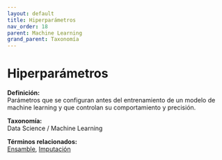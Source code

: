 ```yaml
---
layout: default
title: Hiperparámetros
nav_order: 18
parent: Machine Learning
grand_parent: Taxonomía
---
```


# Hiperparámetros

**Definición:**  
Parámetros que se configuran antes del entrenamiento de un modelo de machine learning y que controlan su comportamiento y precisión.

**Taxonomía:**  
Data Science / Machine Learning

**Términos relacionados:**  
[Ensamble](https://maleniski.github.io/diccionario-angl-tec-mx/docs/taxonomia/data-science-/-machine-learning/ensamble.html), [Imputación](https://maleniski.github.io/diccionario-angl-tec-mx/docs/taxonomia/data-science-/-machine-learning/imputacin.html)
